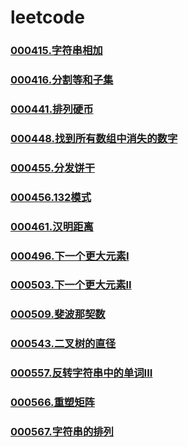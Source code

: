 # leetcode


### [](https://github.com/vjudge/leetcode/tree/master/000401-000600/)
### [000415.字符串相加](https://github.com/vjudge/leetcode/tree/master/000401-000600/000415.字符串相加)
### [000416.分割等和子集](https://github.com/vjudge/leetcode/tree/master/000401-000600/000416.分割等和子集)
### [](https://github.com/vjudge/leetcode/tree/master/000401-000600/)
### [000441.排列硬币](https://github.com/vjudge/leetcode/tree/master/000401-000600/000441.排列硬币)
### [](https://github.com/vjudge/leetcode/tree/master/000401-000600/)
### [](https://github.com/vjudge/leetcode/tree/master/000401-000600/)
### [](https://github.com/vjudge/leetcode/tree/master/000401-000600/)
### [](https://github.com/vjudge/leetcode/tree/master/000401-000600/)
### [](https://github.com/vjudge/leetcode/tree/master/000401-000600/)
### [](https://github.com/vjudge/leetcode/tree/master/000401-000600/)
### [000448.找到所有数组中消失的数字](https://github.com/vjudge/leetcode/tree/master/000401-000600/000448.找到所有数组中消失的数字)
### [](https://github.com/vjudge/leetcode/tree/master/000401-000600/)
### [000455.分发饼干](https://github.com/vjudge/leetcode/tree/master/000401-000600/000455.分发饼干)
### [000456.132模式](https://github.com/vjudge/leetcode/tree/master/000401-000600/000456.132模式)
### [](https://github.com/vjudge/leetcode/tree/master/000401-000600/)
### [](https://github.com/vjudge/leetcode/tree/master/000401-000600/)
### [000461.汉明距离](https://github.com/vjudge/leetcode/tree/master/000401-000600/000461.汉明距离)
### [](https://github.com/vjudge/leetcode/tree/master/000401-000600/)
### [](https://github.com/vjudge/leetcode/tree/master/000401-000600/)
### [000496.下一个更大元素I](https://github.com/vjudge/leetcode/tree/master/000401-000600/000496.下一个更大元素I)
### [](https://github.com/vjudge/leetcode/tree/master/000401-000600/)
### [](https://github.com/vjudge/leetcode/tree/master/000401-000600/)
### [000503.下一个更大元素II](https://github.com/vjudge/leetcode/tree/master/000401-000600/000503.下一个更大元素II)
### [](https://github.com/vjudge/leetcode/tree/master/000401-000600/)
### [](https://github.com/vjudge/leetcode/tree/master/000401-000600/)
### [000509.斐波那契数](https://github.com/vjudge/leetcode/tree/master/000401-000600/000509.斐波那契数)
### [](https://github.com/vjudge/leetcode/tree/master/000401-000600/)
### [](https://github.com/vjudge/leetcode/tree/master/000401-000600/)
### [000543.二叉树的直径](https://github.com/vjudge/leetcode/tree/master/000401-000600/000543.二叉树的直径)
### [](https://github.com/vjudge/leetcode/tree/master/000401-000600/)
### [](https://github.com/vjudge/leetcode/tree/master/000401-000600/)
### [000557.反转字符串中的单词III](https://github.com/vjudge/leetcode/tree/master/000401-000600/000557.反转字符串中的单词III)
### [](https://github.com/vjudge/leetcode/tree/master/000401-000600/)
### [000566.重塑矩阵](https://github.com/vjudge/leetcode/tree/master/000401-000600/000566.重塑矩阵)
### [000567.字符串的排列](https://github.com/vjudge/leetcode/tree/master/000401-000600/000567.字符串的排列)
### [](https://github.com/vjudge/leetcode/tree/master/000401-000600/)
### [](https://github.com/vjudge/leetcode/tree/master/000401-000600/)
